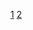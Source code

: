 [1](https://aakashahuja30.github.io/Data-Visualization/ProblemSet5-1.html)
[2](https://aakashahuja30.github.io/Data-Visualization/ProblemSet5-2.html)
